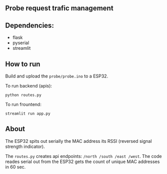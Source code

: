 Probe request trafic management
----


## Dependencies:
- flask 
- pyserial
- streamlit


## How to run
Build and upload the ```probe/probe.ino``` to a ESP32.

To run backend (apis):
```
python routes.py
```

To run frountend:
```
streamlit run app.py
```

## About
The ESP32 spits out serially the MAC address its RSSI (reversed signal strength indicator).

The ```routes.py``` creates api endpoints: ```/north /south /east /west```.
The code reades serial out from the ESP32 gets the count of unique MAC addresses in 60 sec.